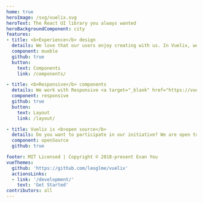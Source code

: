 ```yaml
---
home: true
heroImage: /svg/vuelix.svg
heroText: The React UI library you always wanted
heroBackgroundComponent: city
features:
- title: <b>Experience</b> design
  details: We love that our users enjoy creating with us. In Vuelix, we make this the best experience for you, because it's fun.
  component: mueble
  github: true
  button:
    text: Components
    link: /components/

- title: <b>Responsive</b> components
  details: We work with Responsive <a target="_blank" href="https://vuejs.org/" rel="noopener noreferrer">Components</a>, we strive to be available to everyone in our community.
  component: responsive
  github: true
  button:
    text: Layout
    link: /layout/

- title: Vuelix is <b>open source</b>
  details: Do you want to participate in our initiative? We are open to receive all kinds of contributions and suggestions..
  component: openSource
  github: true

footer: MIT Licensed | Copyright © 2018-present Evan You
vueThemes:
  github: 'https://github.com/leoglme/vuelix'
  actionsLinks:
  - link: '/development/'
    text: 'Get Started'
contributors: all
---
```

